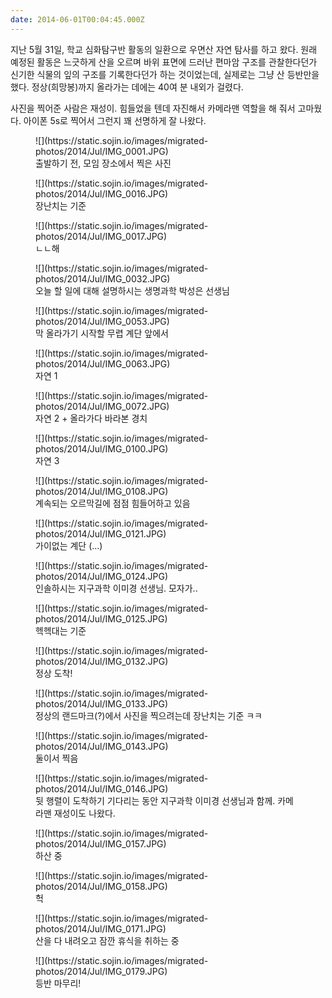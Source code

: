 ```yaml
---
date: 2014-06-01T00:04:45.000Z
---
```


<p>지난 5월 31일, 학교 심화탐구반 활동의 일환으로 우면산 자연 탐사를 하고 왔다. 원래 예정된 활동은 느긋하게 산을 오르며 바위 표면에 드러난 편마암 구조를 관찰한다던가 신기한 식물의 잎의 구조를 기록한다던가 하는 것이었는데, 실제로는 그냥 산 등반만을 했다. 정상(희망봉)까지 올라가는 데에는 40여 분 내외가 걸렸다.</p>
<p>사진을 찍어준 사람은 재성이. 힘들었을 텐데 자진해서 카메라맨 역할을 해 줘서 고마웠다. 아이폰 5s로 찍어서 그런지 꽤 선명하게 잘 나왔다.</p>
<figure>
![](https://static.sojin.io/images/migrated-photos/2014/Jul/IMG_0001.JPG)
<figcaption>
출발하기 전, 모임 장소에서 찍은 사진
</figcaption>
</figure>
<figure>
![](https://static.sojin.io/images/migrated-photos/2014/Jul/IMG_0016.JPG)
<figcaption>
장난치는 기준
</figcaption>
</figure>
<figure>
![](https://static.sojin.io/images/migrated-photos/2014/Jul/IMG_0017.JPG)
<figcaption>
ㄴㄴ해
</figcaption>
</figure>
<figure>
![](https://static.sojin.io/images/migrated-photos/2014/Jul/IMG_0032.JPG)
<figcaption>
오늘 할 일에 대해 설명하시는 생명과학 박성은 선생님
</figcaption>
</figure>
<figure>
![](https://static.sojin.io/images/migrated-photos/2014/Jul/IMG_0053.JPG)
<figcaption>
막 올라가기 시작할 무렵 계단 앞에서
</figcaption>
</figure>
<figure>
![](https://static.sojin.io/images/migrated-photos/2014/Jul/IMG_0063.JPG)
<figcaption>
자연 1
</figcaption>
</figure>
<figure>
![](https://static.sojin.io/images/migrated-photos/2014/Jul/IMG_0072.JPG)
<figcaption>
자연 2 + 올라가다 바라본 경치
</figcaption>
</figure>
<figure>
![](https://static.sojin.io/images/migrated-photos/2014/Jul/IMG_0100.JPG)
<figcaption>
자연 3
</figcaption>
</figure>
<figure>
![](https://static.sojin.io/images/migrated-photos/2014/Jul/IMG_0108.JPG)
<figcaption>
계속되는 오르막길에 점점 힘들어하고 있음
</figcaption>
</figure>
<figure>
![](https://static.sojin.io/images/migrated-photos/2014/Jul/IMG_0121.JPG)
<figcaption>
가이없는 계단 (...)
</figcaption>
</figure>
<figure>
![](https://static.sojin.io/images/migrated-photos/2014/Jul/IMG_0124.JPG)
<figcaption>
인솔하시는 지구과학 이미경 선생님. 모자가..
</figcaption>
</figure>
<figure>
![](https://static.sojin.io/images/migrated-photos/2014/Jul/IMG_0125.JPG)
<figcaption>
헥헥대는 기준
</figcaption>
</figure>
<figure>
![](https://static.sojin.io/images/migrated-photos/2014/Jul/IMG_0132.JPG)
<figcaption>
정상 도착!
</figcaption>
</figure>
<figure>
![](https://static.sojin.io/images/migrated-photos/2014/Jul/IMG_0133.JPG)
<figcaption>
정상의 랜드마크(?)에서 사진을 찍으려는데 장난치는 기준 ㅋㅋ
</figcaption>
</figure>
<figure>
![](https://static.sojin.io/images/migrated-photos/2014/Jul/IMG_0143.JPG)
<figcaption>
둘이서 찍음
</figcaption>
</figure>
<figure>
![](https://static.sojin.io/images/migrated-photos/2014/Jul/IMG_0146.JPG)
<figcaption>
뒷 행렬이 도착하기 기다리는 동안 지구과학 이미경 선생님과 함께. 카메라맨 재성이도 나왔다.
</figcaption>
</figure>
<figure>
![](https://static.sojin.io/images/migrated-photos/2014/Jul/IMG_0157.JPG)
<figcaption>
하산 중
</figcaption>
</figure>
<figure>
![](https://static.sojin.io/images/migrated-photos/2014/Jul/IMG_0158.JPG)
<figcaption>
헉
</figcaption>
</figure>
<figure>
![](https://static.sojin.io/images/migrated-photos/2014/Jul/IMG_0171.JPG)
<figcaption>
산을 다 내려오고 잠깐 휴식을 취하는 중
</figcaption>
</figure>
<figure>
![](https://static.sojin.io/images/migrated-photos/2014/Jul/IMG_0179.JPG)
<figcaption>
등반 마무리!
</figcaption>
</figure>